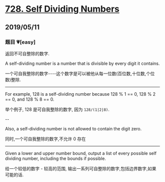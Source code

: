 # [728. Self Dividing Numbers](https://leetcode.com/problems/self-dividing-numbers/)

## 2019/05/11

### 题目 💗[easy]

返回不可自整除的数字.

A self-dividing number is a number that is divisible by every digit it contains.

一个可自我整除的数字----这个数字是可以被他从每一位数(百位数,十位数,个位数)整除.

---

For example, 128 is a self-dividing number because 128 % 1 == 0, 128 % 2 == 0, and 128 % 8 == 0.

举个例子, 128 是可自我整除的数字, 因为 `128/(1|2|8)`.

--

Also, a self-dividing number is not allowed to contain the digit zero.

同时,一个可自我整除的数字,不允许 0 存在

---

Given a lower and upper number bound, output a list of every possible self dividing number, including the bounds if possible.

给一个较低的数字 - 较高的范围, 输出一系列可自整除的数字,包括边界数字,如果可能的话.
